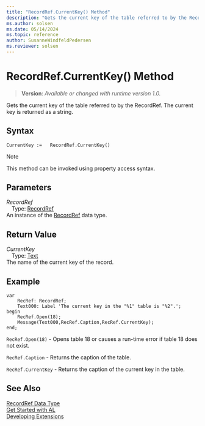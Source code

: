 ```yaml
---
title: "RecordRef.CurrentKey() Method"
description: "Gets the current key of the table referred to by the RecordRef."
ms.author: solsen
ms.date: 05/14/2024
ms.topic: reference
author: SusanneWindfeldPedersen
ms.reviewer: solsen
---
```

[//]: # (START>DO_NOT_EDIT)
[//]: # (IMPORTANT:Do not edit any of the content between here and the END>DO_NOT_EDIT.)
[//]: # (Any modifications should be made in the .xml files in the ModernDev repo.)
# RecordRef.CurrentKey() Method
> **Version**: _Available or changed with runtime version 1.0._

Gets the current key of the table referred to by the RecordRef. The current key is returned as a string.


## Syntax
```AL
CurrentKey :=   RecordRef.CurrentKey()
```
> [!NOTE]
> This method can be invoked using property access syntax.
## Parameters
*RecordRef*  
&emsp;Type: [RecordRef](recordref-data-type.md)  
An instance of the [RecordRef](recordref-data-type.md) data type.  

## Return Value
*CurrentKey*  
&emsp;Type: [Text](../text/text-data-type.md)  
The name of the current key of the record.


[//]: # (IMPORTANT: END>DO_NOT_EDIT)

## Example  

```al
var
    RecRef: RecordRef;
    Text000: Label 'The current key in the "%1" table is "%2".';
begin
    RecRef.Open(18);  
    Message(Text000,RecRef.Caption,RecRef.CurrentKey);
end;  
```  
  
 `RecRef.Open(18)` - Opens table 18 or causes a run-time error if table 18 does not exist.  
  
 `RecRef.Caption` - Returns the caption of the table.  
  
 `RecRef.CurrentKey` - Returns the caption of the current key in the table.  
  

## See Also
[RecordRef Data Type](recordref-data-type.md)  
[Get Started with AL](../../devenv-get-started.md)  
[Developing Extensions](../../devenv-dev-overview.md)
